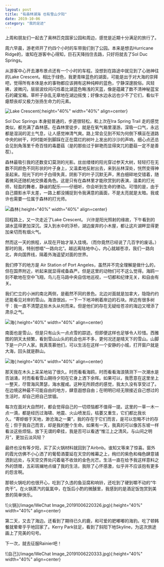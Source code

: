 ```yaml
---
layout: post
title: "有森林湖海 也有雪山夕阳"
date: 2019-10-06
category: "我的足迹"
---
```


上周和朋友们一起去了奥林匹克国家公园和周边，感觉是近期十分满足的旅行了。

周六早晨，游老师开了约四个小时的车带我们到了公园。本来是想去Hurricane Ridge的，谁知在游客中心得知，巨石天降挡住去路，只好将就去了Sol Duc Springs。

从游客中心开去瀑布景点还有一个小时的车程。没想到在路途中就见到了心驰神往的Lake Crescent。相比于绿色，我更青睐蓝色的湖面，可能是出于对大海的崇拜吧，觉得所有本体是水的事物都应该拥有这种纯粹的蓝色，宁静深邃脱俗。风轻拂，波微闪，层层波纹间闪烁着比湖蓝色略浅的天蓝，像是蕴藏了数不清神秘蓝宝石的藏宝箱。草杆子杂乱无章地在湖边摇曳；好像水边永远也少不了它们，看似干瘪颓丧却又极力张扬生命力的元素。

![Lake Crescent](/image/IMG_1885.JPG){:height="40%" width="40%" align=center}

Sol Duc Springs 本身挺普通的，步道很轻松，和上次在Ira Spring Trail 走的感觉类似，都充满了森林感。在森林里徒步，就是在氧气箱里漫游。深吸一口气，永远都是湿润的泥土气息，让人感觉神清气爽。路上常会见到不知为何倒下横亘在道路中央的树干，时时能听到脚踩在正在腐烂的树叶上发出的沙沙的声响，细心点还总会见到角落里千奇百怪的毒蘑菇（是的那些过于鲜艳而显得突兀的蘑菇一定不是善茬）。

森林最吸引我的还数变幻莫测的光影。丝丝缕缕的阳光穿过参天大树，轻轻打在无数不同颜色不同形状的叶子身上，又温柔地反射出去，来到丛林深处，恍然变得神圣起来。阳光下的叶子白得失真，阴影下的叶子沉默无声，黑白细碎地交错着，随着微风还随机地交换着角色。这是只有在森林里才能欣赏到的表演，温柔的打光师，轻盈的舞者，静谧的配乐——仔细听，你会听到生命的律动。可惜的是，由于自己摄影水平太差，一路上都没捕捉到令我满意的画面，不是太亮就是太暗。我或许也需要一位属于森林的打光师。

![森林](/image/IMG_1935.JPG){:height="40%" width="40%" align=center}

回程路上，又一次走近了Lake Crescent。 兴许是阳光照射的缘故，下午看到的湖水蓝得更加深沉。深入到水中的浮桥，湖边废弃的小木屋，都让这片湖畔显得更加亲切而有烟火气。

然而这一天的旅程，从现在开始才渐入佳境。（而你竟然已经说了几百字的废话。）那时的我，特别想唱“一路向北”。越远离陆地中心，内心就越苍凉，我们一路向北，奔向国界线，隔着外海遥望对面的世界。

我们停下的地方是 Air Station of Port Angeles，虽然并不完全理解是做什么的，但在国界附近，听起来就显得戒备森严。但是这里的动物们可不这么觉得。海鸥一刻不歇地在空中飞翔，鸟儿在马路中央自信地巡视，一切都和纪律无关，和自由有关。

我们伫立的小洲的南北两侧，是截然不同的景色。北边对面就是加拿大，隐隐约约还能看见对岸的雪山。海浪很凶，一下一下地冲刷着岸边的石块。岸边有很多树干：我一直不清楚这些木头从何而来。但是他们的存在无疑给苍凉的海边又增添了肃杀之气。

![海](/image/IMG_1999.JPG){:height="40%" width="40%" align=center}

南面也是雪山，但是只有山头一点点雪的踪迹。但即便这样也足够令人珍惜。西雅图的阴天太频繁，看到雪山山头的机会也并不多，更何况还是晴天下的雪山。山脚下是一户户人家。我真羡慕他们，可以生活在这样一个安静的小城，打开窗户就是大海，回头就是群山。

![海](/image/IMG_2024.JPG){:height="40%" width="40%" align=center}

那天我在木头上呆呆地站了很久。时而看看海鸥，时而看看海浪猜测下一次潮水是否汹涌，时而看看雪山期待夕阳在它身上洒下余晖。如果可以，我愿意在这里坐上一整天，尽管海风萧瑟，海水腥咸。这种无所顾虑的感觉，我太久没有享受过了。在边境这种最不可能自由的地方，肆意遐想自由；在明明已经无限接近自己想过的生活时，却自己把自己禁锢。

每次在面对大自然时，都会觉得自己的一切烦恼都不值得一提。这里的一草一木一点一滴，都是经历过海啸、地震、火山喷发后，枯萎又重生，它们都比我长久。“寄蜉蝣于天地，渺沧海之一粟”，我的存在于它们而言，是可以忽略不计的存在；但于我自己而言，却是我的整个生命。如果有一天，我真的可以像苏东坡一样看淡这些烦恼，放下无谓的牵挂，我是否可以看透“惟江上之清风，与山间之明月”，更加云淡风轻？

最终也没有等夕阳，买了买火锅材料就回到了Airbnb。谁知又等来了惊喜。窗外的霞光仿佛不小心洒了的葡萄酒蔓延在天空的帷幕之上，绚烂的紫色和梅色肆意铺洒到远处，与天空交界处闪着毫不收敛的金色光芒。生活一直在给予我这样意料之外的馈赠，五彩斑斓地点缀了我的生活，我除了心怀感激，似乎并不应该抱有更多的怨言啊。

那顿火锅吃的也很开心，吃到了久违的鱼豆腐和响铃，还吃到了硬到嚼不动的“牛肉干”。在火锅蒸汽的氤氲中，在饭后小酌的微醺里，我感到的是酒足饭饱赏到美景的简单快乐。

![火锅](/image/WeChat Image_20191006220326.jpg){:height="40%" width="40%" align=center}

第二天，又去了海边。还看到了期待已久的鹿，和可爱的肥嘟嘟的海豹。吃了顿韩餐就晕晕乎乎地回家了。Kerry Park驻足，看到了斜阳下地Skyline，为这次旅途画上了完美的句号。

下一次，就去征服Rainier吧！

![自己](/image/WeChat Image_20191006220333.jpg){:height="40%" width="40%" align=center}

